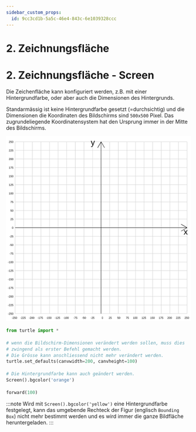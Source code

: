 ```yaml
---
sidebar_custom_props:
  id: 9cc3cd1b-5a5c-46e4-843c-6e1039328ccc
---
```


# 2. Zeichnungsfläche

# 2. Zeichnungsfläche - Screen

Die Zeichenfläche kann konfiguriert werden, z.B. mit einer Hintergrundfarbe, oder aber auch die Dimensionen des Hintergrunds.

Standarmässig ist keine Hintergrundfarbe gesetzt (=durchsichtig) und die Dimensionen die Koordinaten des Bildschirms sind `500x500` Pixel. Das zugrundeliegende Koordinatensystem hat den Ursprung immer in der Mitte des Bildschirms.

![](images/Screen__coordinates_py.svg)


```py live_py slim
from turtle import *

# wenn die Bildschirm-Dimensionen verändert werden sollen, muss dies
# zwingend als erster Befehl gemacht werden.
# Die Grösse kann anschliessend nicht mehr verändert werden.
turtle.set_defaults(canvwidth=200, canvheight=100)

# Die Hintergrundfarbe kann auch geändert werden.
Screen().bgcolor('orange')

forward(100)

```

:::note
Wird mit `Screen().bgcolor('yellow')` eine Hintergrundfarbe festgelegt, kann das umgebende Rechteck der Figur (englisch `Bounding Box`) nicht mehr bestimmt werden und es wird immer die ganze Bildfläche heruntergeladen. 
:::
